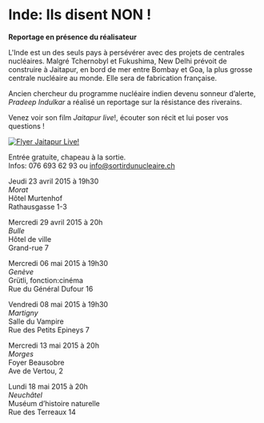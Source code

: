 # Inde: Ils disent NON !

__Reportage en présence du réalisateur__

L'Inde est un des seuls pays à persévérer avec des projets de centrales nucléaires. Malgré Tchernobyl et Fukushima, New Delhi prévoit de construire à Jaitapur, en bord de mer entre Bombay et Goa, la plus grosse centrale nucléaire au monde. Elle sera de fabrication française.

<!-- teaser -->

Ancien chercheur du programme nucléaire indien devenu
sonneur d’alerte, _Pradeep Indulkar_ a réalisé un reportage
sur la résistance des riverains.

Venez voir son film _Jaitapur live_!,
écouter son récit et lui poser vos questions !

[![ Flyer Jaitapur Live!](/content/news/images/20150417-jaitapur-flyer.jpg)](/content/page/pdf/dossiers/sdn_-_20150416_-_jaitapur_flyer.pdf)

Entrée gratuite, chapeau à la sortie.  
Infos: 076 693 62 93 ou [info@sortirdunucleaire.ch](info@sortirdunucleaire.ch)

Jeudi 23 avril 2015 à 19h30  
<em>Morat</em>  
Hôtel Murtenhof  
Rathausgasse 1-3

Mercredi 29 avril 2015 à 20h  
<em>Bulle</em>  
Hôtel de ville  
Grand-rue 7

Mercredi 06 mai 2015 à 19h30  
_Genève_   
Grütli, fonction:cinéma  
Rue du Général Dufour 16

Vendredi 08 mai 2015 à 19h30  
_Martigny_   
Salle du Vampire  
Rue des Petits Epineys 7

Mercredi 13 mai 2015 à 20h  
_Morges_   
Foyer Beausobre  
Ave de Vertou, 2

Lundi 18 mai 2015 à 20h  
_Neuchâtel_  
Muséum d’histoire naturelle  
Rue des Terreaux 14
